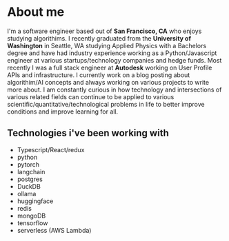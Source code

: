 # About me

I'm a software engineer based out of **San Francisco, CA** who enjoys studying algorithims. I recently graduated from the **University of Washington** in Seattle, WA studying Applied Physics with a Bachelors degree and have had industry experience working as a Python/Javascript engineer at various startups/technology companies and hedge funds. Most recently I was a full stack engineer at **Autodesk** working on User Profile APIs and infrastructure. I currently work on a blog posting about algorithim/AI concepts and always working on various projects to write more about. I am constantly curious in how technology and intersections of various related fields can continue to be applied to various scientific/quantitative/technological problems in life to better improve conditions and improve learning for all.


## Technologies i've been working with
* Typescript/React/redux
* python
* pytorch
* langchain
* postgres
* DuckDB
* ollama
* huggingface
* redis
* mongoDB
* tensorflow
* serverless (AWS Lambda)

